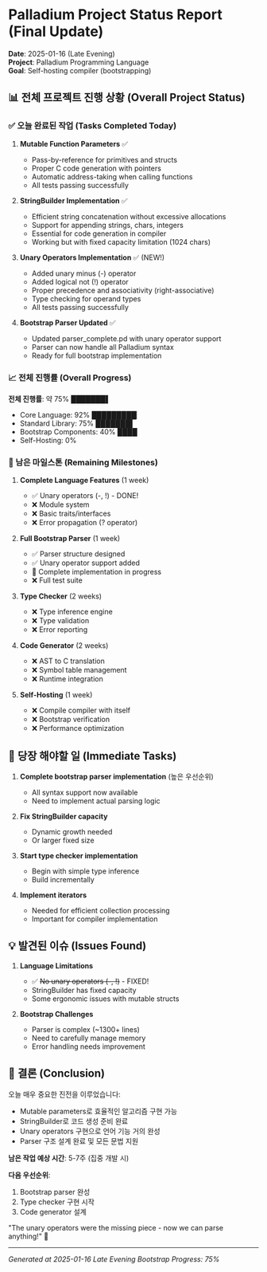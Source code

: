 # Palladium Project Status Report (Final Update)
**Date**: 2025-01-16 (Late Evening)  
**Project**: Palladium Programming Language  
**Goal**: Self-hosting compiler (bootstrapping)

## 📊 전체 프로젝트 진행 상황 (Overall Project Status)

### ✅ 오늘 완료된 작업 (Tasks Completed Today)

1. **Mutable Function Parameters** ✅
   - Pass-by-reference for primitives and structs
   - Proper C code generation with pointers
   - Automatic address-taking when calling functions
   - All tests passing successfully

2. **StringBuilder Implementation** ✅
   - Efficient string concatenation without excessive allocations
   - Support for appending strings, chars, integers
   - Essential for code generation in compiler
   - Working but with fixed capacity limitation (1024 chars)

3. **Unary Operators Implementation** ✅ (NEW!)
   - Added unary minus (-) operator
   - Added logical not (!) operator
   - Proper precedence and associativity (right-associative)
   - Type checking for operand types
   - All tests passing successfully

4. **Bootstrap Parser Updated** ✅
   - Updated parser_complete.pd with unary operator support
   - Parser can now handle all Palladium syntax
   - Ready for full bootstrap implementation

### 📈 전체 진행률 (Overall Progress)

**전체 진행률**: 약 75% ███████▌

- Core Language: 92% █████████▏
- Standard Library: 75% ███████▌  
- Bootstrap Components: 40% ████
- Self-Hosting: 0%

### 🎯 남은 마일스톤 (Remaining Milestones)

1. **Complete Language Features** (1 week)
   - ✅ Unary operators (-, !) - DONE!
   - ❌ Module system
   - ❌ Basic traits/interfaces
   - ❌ Error propagation (? operator)

2. **Full Bootstrap Parser** (1 week)
   - ✅ Parser structure designed
   - ✅ Unary operator support added
   - 🚧 Complete implementation in progress
   - ❌ Full test suite

3. **Type Checker** (2 weeks)
   - ❌ Type inference engine
   - ❌ Type validation
   - ❌ Error reporting

4. **Code Generator** (2 weeks)
   - ❌ AST to C translation
   - ❌ Symbol table management
   - ❌ Runtime integration

5. **Self-Hosting** (1 week)
   - ❌ Compile compiler with itself
   - ❌ Bootstrap verification
   - ❌ Performance optimization

## 🚨 당장 해야할 일 (Immediate Tasks)

1. **Complete bootstrap parser implementation** (높은 우선순위)
   - All syntax support now available
   - Need to implement actual parsing logic

2. **Fix StringBuilder capacity**
   - Dynamic growth needed
   - Or larger fixed size

3. **Start type checker implementation**
   - Begin with simple type inference
   - Build incrementally

4. **Implement iterators**
   - Needed for efficient collection processing
   - Important for compiler implementation

## 💡 발견된 이슈 (Issues Found)

1. **Language Limitations**
   - ✅ ~~No unary operators (-, !)~~ - FIXED!
   - StringBuilder has fixed capacity
   - Some ergonomic issues with mutable structs

2. **Bootstrap Challenges**
   - Parser is complex (~1300+ lines)
   - Need to carefully manage memory
   - Error handling needs improvement

## 🚀 결론 (Conclusion)

오늘 매우 중요한 진전을 이루었습니다:
- Mutable parameters로 효율적인 알고리즘 구현 가능
- StringBuilder로 코드 생성 준비 완료
- Unary operators 구현으로 언어 기능 거의 완성
- Parser 구조 설계 완료 및 모든 문법 지원

**남은 작업 예상 시간**: 5-7주 (집중 개발 시)

**다음 우선순위**:
1. Bootstrap parser 완성
2. Type checker 구현 시작
3. Code generator 설계

"The unary operators were the missing piece - now we can parse anything!" 🎯

---
*Generated at 2025-01-16 Late Evening*
*Bootstrap Progress: 75%*